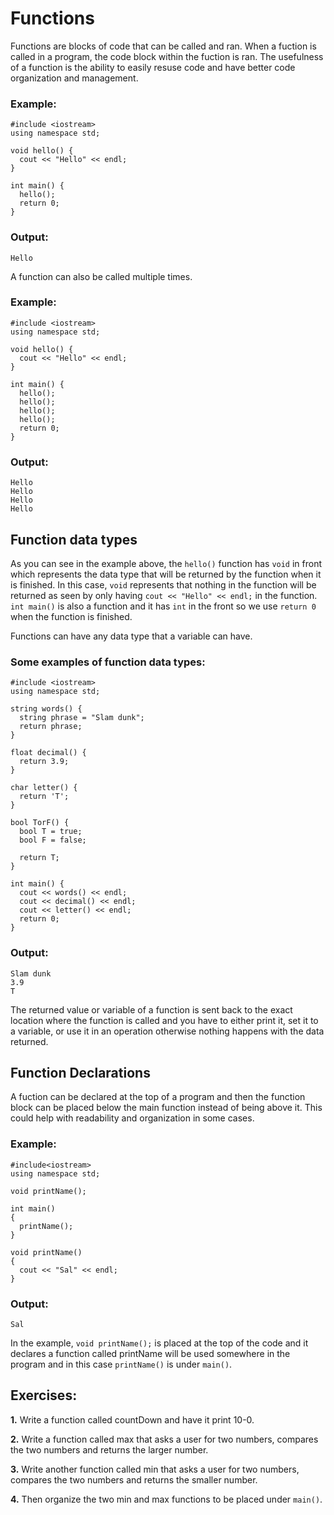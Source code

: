 # Functions

Functions are blocks of code that can be called and ran. When a fuction is called in a program, the code block within the fuction is ran. The usefulness of a function is the ability to easily resuse code and have better code organization and management.

### Example:
```
#include <iostream>
using namespace std;

void hello() {
  cout << "Hello" << endl;
}

int main() {
  hello();
  return 0;
}
```

### Output:
```
Hello
```

A function can also be called multiple times.

### Example:
```
#include <iostream>
using namespace std;

void hello() {
  cout << "Hello" << endl;
}

int main() {
  hello();
  hello();
  hello();
  hello();
  return 0;
}
```

### Output:
```
Hello
Hello
Hello
Hello
```

## Function data types
As you can see in the example above, the ```hello()``` function has ```void``` in front which represents the data type that will be returned by the function when it is finished. In this case, ```void``` represents that nothing in the function will be returned as seen by only having ```cout << "Hello" << endl;``` in the function. ```int main()``` is also a function and it has ```int``` in the front so we use ```return 0``` when the function is finished. 

Functions can have any data type that a variable can have.

### Some examples of function data types:
```
#include <iostream>
using namespace std;

string words() {
  string phrase = "Slam dunk";
  return phrase;
}

float decimal() {
  return 3.9;
}

char letter() {
  return 'T';
}

bool TorF() {
  bool T = true;
  bool F = false;
  
  return T;
}

int main() {
  cout << words() << endl;
  cout << decimal() << endl;
  cout << letter() << endl;
  return 0;
}
```

### Output:
```
Slam dunk
3.9
T
```

The returned value or variable of a function is sent back to the exact location where the function is called and you have to either print it, set it to a variable, or use it in an operation otherwise nothing happens with the data returned.

## Function Declarations
A fuction can be declared at the top of a program and then the function block can be placed below the main function instead of being above it. This could help with readability and organization in some cases.

### Example:
```
#include<iostream>
using namespace std;

void printName();

int main()
{
  printName();
}

void printName()
{
  cout << "Sal" << endl;
}
```

### Output:
```
Sal
```

In the example, ```void printName();``` is placed at the top of the code and it declares a function called printName will be used somewhere in the program and in this case ```printName()``` is under ```main()```.

## Exercises:
__1.__ Write a function called countDown and have it print 10-0.

__2.__ Write a function called max that asks a user for two numbers, compares the two numbers and returns the larger number.

__3.__ Write another function called min that asks a user for two numbers, compares the two numbers and returns the smaller number. 

__4.__ Then organize the two min and max functions to be placed under ```main()```.

